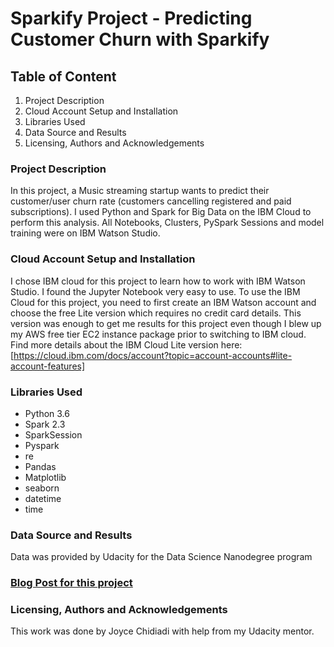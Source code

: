 # Sparkify Project - Predicting Customer Churn with Sparkify

## Table of Content
1. Project Description
2. Cloud Account Setup and Installation
3. Libraries Used
4. Data Source and Results
5. Licensing, Authors and Acknowledgements

### Project Description
In this project, a Music streaming startup wants to predict their customer/user churn rate (customers cancelling registered and paid subscriptions). I used Python and Spark for Big Data on the IBM Cloud to perform this analysis. All Notebooks, Clusters, PySpark Sessions and model training were on IBM Watson Studio.

### Cloud Account Setup and Installation
I chose IBM cloud for this project to learn how to work with IBM Watson Studio. I found the Jupyter Notebook very easy to use. To use the IBM Cloud for this project, you need to first create an IBM Watson account and choose the free Lite version which requires no credit card details. This version was enough to get me results for this project even though I blew up my AWS free tier EC2 instance package prior to switching to IBM cloud.
Find more details about the IBM Cloud Lite version here: [https://cloud.ibm.com/docs/account?topic=account-accounts#lite-account-features]

### Libraries Used
* Python 3.6
* Spark 2.3
* SparkSession
* Pyspark
* re
* Pandas
* Matplotlib
* seaborn
* datetime
* time


### Data Source and Results
Data was provided by Udacity for the Data Science Nanodegree program

### [Blog Post for this project](https://medium.com/@jcchidiadi/predicting-customer-churn-using-pyspark-on-ibm-cloud-ec2d2c3e2320 "Predicting Customer Churn Using PySpark on IBM Cloud")

### Licensing, Authors and Acknowledgements
This work was done by Joyce Chidiadi with help from my Udacity mentor.
